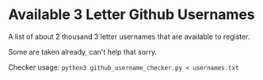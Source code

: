 # Available 3 Letter Github Usernames
A list of about 2 thousand 3 letter usernames that are available to register. 

Some are taken already, can't help that sorry.

Checker usage: `python3 github_username_checker.py < usernames.txt`
